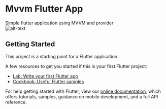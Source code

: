 # Mvvm Flutter App

Simple flutter application using MVVM and provider <br/>
 ![alt-text](https://raw.githubusercontent.com/MujmillahammedDafedar/Flutter_MVVM_Example/master/WhatsApp%20Video%202020-10-04%20at%204.22.04%20PM.gif)
## Getting Started

This project is a starting point for a Flutter application.

A few resources to get you started if this is your first Flutter project:

- [Lab: Write your first Flutter app](https://flutter.dev/docs/get-started/codelab)
- [Cookbook: Useful Flutter samples](https://flutter.dev/docs/cookbook)

For help getting started with Flutter, view our
[online documentation](https://flutter.dev/docs), which offers tutorials,
samples, guidance on mobile development, and a full API reference.
